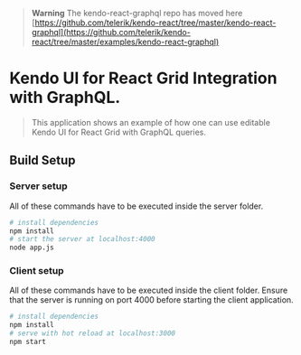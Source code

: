 > **Warning** 
> The kendo-react-graphql repo has moved here [https://github.com/telerik/kendo-react/tree/master/kendo-react-graphql](https://github.com/telerik/kendo-react/tree/master/examples/kendo-react-graphql)
> 
# Kendo UI for React Grid Integration with GraphQL.

> This application shows an example of how one can use editable Kendo UI for React Grid with GraphQL queries.

## Build Setup

### Server setup

All of these commands have to be executed inside the server folder.

```bash
# install dependencies
npm install
# start the server at localhost:4000
node app.js
```

### Client setup

All of these commands have to be executed inside the client folder.
Ensure that the server is running on port 4000 before starting the client application.

```bash
# install dependencies
npm install
# serve with hot reload at localhost:3000
npm start
```
